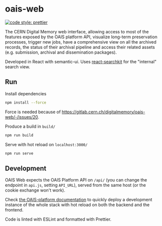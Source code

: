 # oais-web

[![code style: prettier](https://img.shields.io/badge/code_style-prettier-ff69b4.svg?style=flat-square)](https://github.com/prettier/prettier)

The CERN Digital Memory web interface, allowing access to most of the features exposed by the OAIS platform API, visualize long-term preservation processes, trigger new jobs, have a comprehensive view on all the archived records, the status of their archival pipeline and access their related assets (e.g. submission, archival and dissemination packages).

Developed in React with semantic-ui. Uses [react-searchkit](https://inveniosoftware.github.io/react-searchkit/) for the "internal" search view.

## Run

Install dependencies

```sh
npm install --force
```

Force is needed because of https://gitlab.cern.ch/digitalmemory/oais-web/-/issues/20.

Produce a build in `build/`

```sh
npm run build
```

Serve with hot reload on `localhost:3000/`

```sh
npm run serve
```

## Development

OAIS Web expects the OAIS Platform API on `/api/` (you can change the endpoint in `api.js`, setting `API_URL`), served from the same host (or the cookie exchange won't work).

Check [the OAIS-platform documentation](https://gitlab.cern.ch/digitalmemory/oais-platform) to quickly deploy a development instance of the whole stack with hot reload on both the backend and the frontend.

Code is linted with ESLint and formatted with Prettier.
